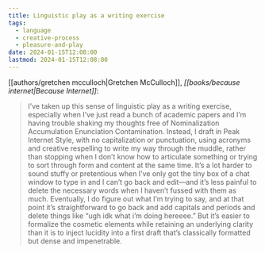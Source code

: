 ```yaml
---
title: Linguistic play as a writing exercise
tags:
  - language
  - creative-process
  - pleasure-and-play
date: 2024-01-15T12:08:00
lastmod: 2024-01-15T12:08:00
---
```

[[authors/gretchen mcculloch|Gretchen McCulloch]], *[[books/because internet|Because Internet]]*:

> I’ve taken up this sense of linguistic play as a writing exercise, especially when I’ve just read a bunch of academic papers and I’m having trouble shaking my thoughts free of Nominalization Accumulation Enunciation Contamination. Instead, I draft in Peak Internet Style, with no capitalization or punctuation, using acronyms and creative respelling to write my way through the muddle, rather than stopping when I don’t know how to articulate something or trying to sort through form and content at the same time. It’s a lot harder to sound stuffy or pretentious when I’ve only got the tiny box of a chat window to type in and I can’t go back and edit—and it’s less painful to delete the necessary words when I haven’t fussed with them as much. Eventually, I do figure out what I’m trying to say, and at that point it’s straightforward to go back and add capitals and periods and delete things like “ugh idk what i’m doing hereeee.” But it’s easier to formalize the cosmetic elements while retaining an underlying clarity than it is to inject lucidity into a first draft that’s classically formatted but dense and impenetrable.

